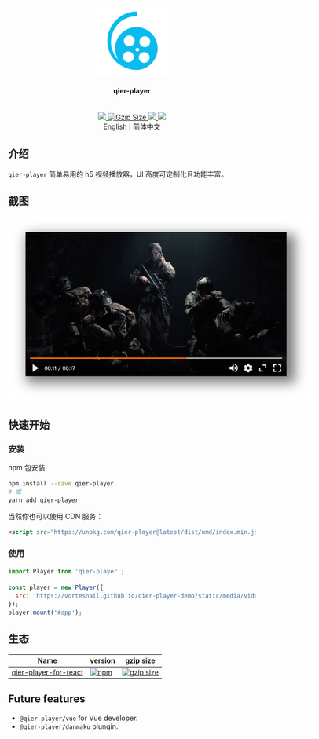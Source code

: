 <div align="center">
  <a href="https://github.com/vortesnail/qier-player">
    <img src="website/public/img/logo.svg" height="140" width="140"/>
  </a>
  <h4>qier-player</h4>
  <br>
	<a href="https://www.npmjs.com/package/qier-player">
		<img src="https://img.shields.io/npm/v/qier-player?style=flat-square&logo=npm">
	</a>
	<a href="https://unpkg.com/qier-player@latest/dist/umd/index.min.js">
    <img
      src="http://img.badgesize.io/https://unpkg.com/qier-player@latest/dist/umd/index.min.js?compression=gzip&style=flat-square"
      alt="Gzip Size">
	</a>
	<a href="https://app.codacy.com/project/badge/Grade/042def878d8f49039cd4cde757fa1e5c">
		<img src="https://img.shields.io/codacy/grade/042def878d8f49039cd4cde757fa1e5c?logo=codacy&style=flat-square">
	</a>
  	<a href="https://github.com/umijs/dumi">
		<img src="https://img.shields.io/badge/docs%20by-dumi-blue?logo=dumi&style=flat-square">
	</a>
</div>

<div align="center">
   <a href="https://github.com/vortesnail/qier-player/blob/master/README.md">
    English
  </a>
  &#124; 简体中文
</div>

## 介绍

`qier-player` 简单易用的 h5 视频播放器，UI 高度可定制化且功能丰富。

## 截图

<div align="center">
  <img src="./website/public/img/screenshot-shadow.png" style="max-width:620px;">
</div>

## 快速开始

### 安装

npm 包安装:

```bash
npm install --save qier-player
# 或
yarn add qier-player
```

当然你也可以使用 CDN 服务：

```html
<script src="https://unpkg.com/qier-player@latest/dist/umd/index.min.js"></script>
```

### 使用

```js
import Player from 'qier-player';

const player = new Player({
  src: 'https://vortesnail.github.io/qier-player-demo/static/media/video480p.d116ba09.mp4',
});
player.mount('#app');
```

## 生态

| Name | version | gzip size |
| --- | --- | --- |
| [qier-player-for-react]() | [![npm](https://img.shields.io/npm/v/@qier-player/react?logo=npm&style=flat-square)](https://www.npmjs.com/package/@qier-player/react) | [![gzip size](https://img.shields.io/bundlephobia/minzip/@qier-player/react?label=gzip%20size&style=flat-square)](https://unpkg.com/@qier-player/react@2.0.1/dist/umd/index.min.js) |

## Future features

- `@qier-player/vue` for Vue developer.
- `@qier-player/danmaku` plungin.

